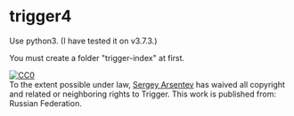 # trigger4

Use python3. (I have tested it on v3.7.3.)

You must create a folder "trigger-index" at first.

<p xmlns:dct="http://purl.org/dc/terms/" xmlns:vcard="http://www.w3.org/2001/vcard-rdf/3.0#">
  <a rel="license"
     href="http://creativecommons.org/publicdomain/zero/1.0/">
    <img src="http://i.creativecommons.org/p/zero/1.0/88x31.png" style="border-style: none;" alt="CC0" />
  </a>
  <br />
  To the extent possible under law,
  <a rel="dct:publisher"
     href="http://github.com/einse">
    <span property="dct:title">Sergey Arsentev</span></a>
  has waived all copyright and related or neighboring rights to
  <span property="dct:title">Trigger</span>.
This work is published from:
<span property="vcard:Country" datatype="dct:ISO3166"
      content="RU" about="http://github.com/einse">
  Russian Federation</span>.
</p>

